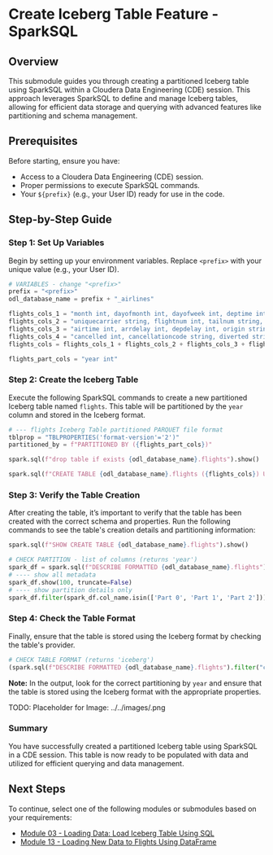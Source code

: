 # Create Iceberg Table Feature - SparkSQL

## Overview

This submodule guides you through creating a partitioned Iceberg table using SparkSQL within a Cloudera Data Engineering (CDE) session. This approach leverages SparkSQL to define and manage Iceberg tables, allowing for efficient data storage and querying with advanced features like partitioning and schema management.

## Prerequisites

Before starting, ensure you have:

- Access to a Cloudera Data Engineering (CDE) session.
- Proper permissions to execute SparkSQL commands.
- Your `${prefix}` (e.g., your User ID) ready for use in the code.

## Step-by-Step Guide

### Step 1: Set Up Variables

Begin by setting up your environment variables. Replace `<prefix>` with your unique value (e.g., your User ID).

``` python
# VARIABLES - change "<prefix>"
prefix = "<prefix>"
odl_database_name = prefix + "_airlines"

flights_cols_1 = "month int, dayofmonth int, dayofweek int, deptime int, crsdeptime int, arrtime int, crsarrtime int, "
flights_cols_2 = "uniquecarrier string, flightnum int, tailnum string, actualelapsedtime int, crselapsedtime int, "
flights_cols_3 = "airtime int, arrdelay int, depdelay int, origin string, dest string, distance int, taxiin int, taxiout int, "
flights_cols_4 = "cancelled int, cancellationcode string, diverted string, carrierdelay int, weatherdelay int, nasdelay int, securitydelay int, lateaircraftdelay int"
flights_cols = flights_cols_1 + flights_cols_2 + flights_cols_3 + flights_cols_4

flights_part_cols = "year int"
```

### Step 2: Create the Iceberg Table

Execute the following SparkSQL commands to create a new partitioned Iceberg table named `flights`. This table will be partitioned by the `year` column and stored in the Iceberg format.

``` python
# --- flights Iceberg Table partitioned PARQUET file format
tblprop = "TBLPROPERTIES('format-version'='2')"
partitioned_by = f"PARTITIONED BY ({flights_part_cols})"

spark.sql(f"drop table if exists {odl_database_name}.flights").show()

spark.sql(f"CREATE TABLE {odl_database_name}.flights ({flights_cols}) USING ICEBERG {partitioned_by} {tblprop}").show()
```

### Step 3: Verify the Table Creation

After creating the table, it’s important to verify that the table has been created with the correct schema and properties. Run the following commands to see the table's creation details and partitioning information:

``` python
spark.sql(f"SHOW CREATE TABLE {odl_database_name}.flights").show()

# CHECK PARTITION - list of columns (returns 'year')
spark_df = spark.sql(f"DESCRIBE FORMATTED {odl_database_name}.flights")
# ---- show all metadata
spark_df.show(100, truncate=False)
# ---- show partition details only
spark_df.filter(spark_df.col_name.isin(['Part 0', 'Part 1', 'Part 2'])).show()
```

### Step 4: Check the Table Format

Finally, ensure that the table is stored using the Iceberg format by checking the table's provider.

``` python
# CHECK TABLE FORMAT (returns 'iceberg')
(spark.sql(f"DESCRIBE FORMATTED {odl_database_name}.flights").filter("col_name=='Provider'").collect()[0].data_type)
```

**Note:** In the output, look for the correct partitioning by `year` and ensure that the table is stored using the Iceberg format with the appropriate properties.

TODO: Placeholder for Image: ../../images/.png

### Summary

You have successfully created a partitioned Iceberg table using SparkSQL in a CDE session. This table is now ready to be populated with data and utilized for efficient querying and data management.

## Next Steps

To continue, select one of the following modules or submodules based on your requirements:

- [Module 03 - Loading Data: Load Iceberg Table Using SQL](load_iceberg_tbl_SQL.md)
- [Module 13 - Loading New Data to Flights Using DataFrame](load_new_data_to_flights_DF.md)

